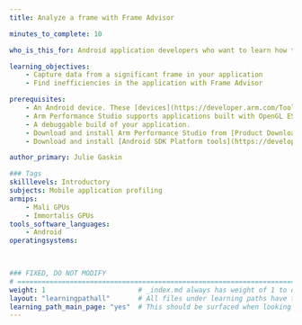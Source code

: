 ```yaml
---
title: Analyze a frame with Frame Advisor

minutes_to_complete: 10

who_is_this_for: Android application developers who want to learn how to use Frame Advisor.

learning_objectives: 
    - Capture data from a significant frame in your application
    - Find inefficiencies in the application with Frame Advisor

prerequisites:
    - An Android device. These [devices](https://developer.arm.com/Tools%20and%20Software/Arm%20Mobile%20Studio#Supported-Devices) have been tested internally within Arm, and confirmed to work with Arm Performance Studio.
    - Arm Performance Studio supports applications built with OpenGL ES versions 2.0 to 3.2, or Vulkan versions 1.0 to 1.2. For OpenGL ES applications, your device must be running Android 10 or later. For Vulkan applications, your device must be running Android 9 or later.
    - A debuggable build of your application. 
    - Download and install Arm Performance Studio from [Product Download Hub](https://developer.arm.com/downloads/view/MOBST-PRO0). It is supported on Windows, Linux, and macOS host platforms.
    - Download and install [Android SDK Platform tools](https://developer.android.com/studio/releases/platform-tools.html). Required for [Android Debug bridge (adb)](https://developer.android.com/studio/command-line/adb).

author_primary: Julie Gaskin

### Tags
skilllevels: Introductory
subjects: Mobile application profiling
armips:
    - Mali GPUs
    - Immortalis GPUs
tools_software_languages:
    - Android
operatingsystems:
   


### FIXED, DO NOT MODIFY
# ================================================================================
weight: 1                       # _index.md always has weight of 1 to order correctly
layout: "learningpathall"       # All files under learning paths have this same wrapper
learning_path_main_page: "yes"  # This should be surfaced when looking for related content. Only set for _index.md of learning path content.
---
```

